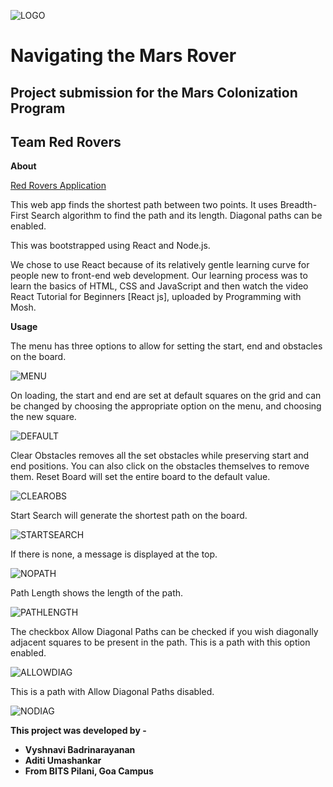 

![LOGO](./public/Images/logo.png)

# Navigating the Mars Rover

## Project submission for the Mars Colonization Program

## Team Red Rovers

**About**

[Red Rovers Application](https://vysh-b.github.io/Red-Rovers/)

This web app finds the shortest path between two points. It uses Breadth-First Search algorithm to find the path and its length. Diagonal paths can be enabled.

This was bootstrapped using React and Node.js.

We chose to use React because of its relatively gentle learning curve for people new to front-end web development. Our learning process was to learn the basics of HTML, CSS and JavaScript and then watch the video React Tutorial for Beginners [React js], uploaded by Programming with Mosh.

**Usage**

The menu has three options to allow for setting the start, end and obstacles on the board.

![MENU](./public/Images/menu.png)

On loading, the start and end are set at default squares on the grid and can be changed by choosing the appropriate option on the menu, and choosing the new square.

![DEFAULT](./public/Images/board.png)

Clear Obstacles removes all the set obstacles while preserving start and end positions. You can also click on the obstacles themselves to remove them. Reset Board will set the entire board to the default value.

![CLEAROBS](./public/Images/clearobs.png)

Start Search will generate the shortest path on the board.

![STARTSEARCH](./public/Images/path.png)

If there is none, a message is displayed at the top.

![NOPATH](./public/Images/no-path.png)

Path Length shows the length of the path.

![PATHLENGTH](./public/Images/len.png)

The checkbox Allow Diagonal Paths can be checked if you wish diagonally adjacent squares to be present in the path. This is a path with this option enabled.

![ALLOWDIAG](./public/Images/diag.png)

This is a path with Allow Diagonal Paths disabled.

![NODIAG](./public/Images/board-nodiag.png)

**This project was developed by -**

- **Vyshnavi Badrinarayanan**
- **Aditi Umashankar**
- **From BITS Pilani, Goa Campus**
